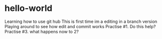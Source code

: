 # hello-world
Learning how to use git hub 
This is first time im a editing in a branch version
Playing around to see how edit and commit works
Practise #1. Do this help?
Practise #3. what happens now to 2?

